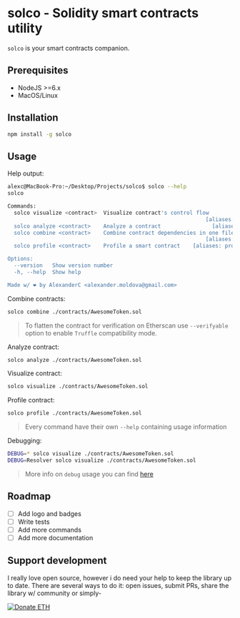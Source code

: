 # solco - Solidity smart contracts utility

`solco` is your smart contracts companion.

## Prerequisites

- NodeJS >=6.x
- MacOS/Linux

## Installation

```bash
npm install -g solco
```

## Usage

Help output:

```bash
alexc@MacBook-Pro:~/Desktop/Projects/solco$ solco --help
solco

Commands:
  solco visualize <contract>  Visualize contract's control flow
                                                              [aliases: viz, vz]
  solco analyze <contract>    Analyze a contract                [aliases: an]
  solco combine <contract>    Combine contract dependencies in one file
                                                              [aliases: com, cb]
  solco profile <contract>    Profile a smart contract    [aliases: prof, pr]

Options:
  --version   Show version number                                      [boolean]
  -h, --help  Show help                                                [boolean]

Made w/ ❤ by AlexanderC <alexander.moldova@gmail.com>

```

Combine contracts:

```bash
solco combine ./contracts/AwesomeToken.sol
```

> To flatten the contract for verification on Etherscan use `--verifyable` option
> to enable `Truffle` compatibility mode.

Analyze contract:

```bash
solco analyze ./contracts/AwesomeToken.sol
```

Visualize contract:

```bash
solco visualize ./contracts/AwesomeToken.sol
```

Profile contract:

```bash
solco profile ./contracts/AwesomeToken.sol
```

> Every command have their own `--help` containing usage information

Debugging:

```bash
DEBUG=* solco visualize ./contracts/AwesomeToken.sol
DEBUG=Resolver solco visualize ./contracts/AwesomeToken.sol
```

> More info on `debug` usage you can find [here](https://www.npmjs.com/package/debug)

## Roadmap

- [ ] Add logo and badges
- [ ] Write tests
- [ ] Add more commands
- [ ] Add more documentation

## Support development

I really love open source, however i do need your help to
keep the library up to date. There are several ways to do it:
open issues, submit PRs, share the library w/ community or simply-

<a href="https://etherdonation.com/d?to=0x4a1eade6b3780b50582344c162a547d04e4e8e4a" target="_blank" title="Donate ETH"><img src="https://etherdonation.com/i/btn/donate-btn.png" alt="Donate ETH"/></a>
